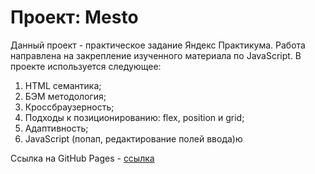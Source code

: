 # Проект: Mesto

Данный проект - практическое задание Яндекс Практикума. Работа направлена на закрепление изученного материала по JavaScript. В проекте используется следующее:

1. HTML семантика;
2. БЭМ методология;
3. Кроссбраузерность;
4. Подходы к позиционированию: flex, position и grid;
5. Адаптивность;
6. JavaScript (попап, редактирование полей ввода)ю

Ссылка на GitHub Pages - [ссылка](https://orlov-oleg-developer.github.io/mesto/)
